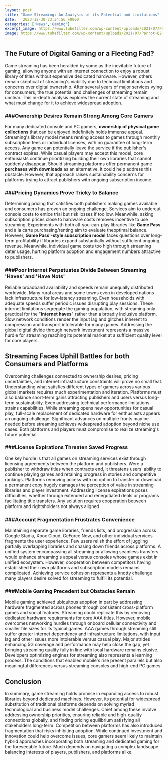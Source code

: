 ```yaml
---
layout: post
title: "Game Streaming: An Analysis of its Potential and Limitations"
date:   2023-12-30 23:34:56 +0000
categories: ['News','Gaming']
excerpt_image: https://www.tubefilter.com/wp-content/uploads/2021/07/Parrot-Q2-2021-streamer-share-of-demand-Netflix-below-50-percent.png
image: https://www.tubefilter.com/wp-content/uploads/2021/07/Parrot-Q2-2021-streamer-share-of-demand-Netflix-below-50-percent.png
---
```


## The Future of Digital Gaming or a Fleeting Fad?
Game streaming has been heralded by some as the inevitable future of gaming, allowing anyone with an internet connection to enjoy a robust library of titles without expensive dedicated hardware. However, others remain skeptical of streaming's viability due to technical limitations and concerns over digital ownership. After several years of major services vying for consumers, the true potential and challenges of streaming remain unclear. This in-depth analysis explores the current state of streaming and what must change for it to achieve widespread adoption.
### ###Ownership Desires Remain Strong Among Core Gamers
For many dedicated console and PC gamers, **ownership of physical game collections** that can be enjoyed indefinitely holds immense appeal. Streaming's library model means renting access to games through monthly subscription fees or individual licenses, with no guarantee of long-term access. Any game can potentially leave the service if the publisher's contract expires. While casual players may accept this model, core enthusiasts continue prioritizing building their own libraries that cannot suddenly disappear. Should streaming platforms offer permanent game **purchases with downloads** as an alternative, it could help address this obstacle. However, that approach raises sustainability concerns for platforms trying to attract publishers with ongoing subscription income. 
### ###Pricing Dynamics Prove Tricky to Balance
Determining pricing that satisfies both publishers making games available and consumers has proven an ongoing challenge. Services aim to undercut console costs to entice trial but risk losses if too low. Meanwhile, asking subscription prices close to hardware costs removes incentive to use streaming. Experiments with both all-you-can-play libraries like **Game Pass** and à la carte purchasing/renting aim to evaluate theoptimal balance. However, **Game Pass'-style subscription model** faces questions over long-term profitability if libraries expand substantially without sufficient ongoing revenue. Meanwhile, individual game costs too high through streaming deter usage, hurting platform adoption and engagement numbers attractive to publishers. 
### ###Poor Internet Perpetuates Divide Between Streaming 'Haves' and 'Have Nots' 
Reliable broadband availability and speeds remain unequally distributed worldwide. Many rural areas and some towns even in developed nations lack infrastructure for low-latency streaming. Even households with adequate speeds suffer periodic issues disrupting play sessions. These internet limitations segregate the gaming population, with streaming only practical for the "**internet haves**" rather than a broadly inclusive platform. Slow network conditions render the input lag and glitches inherent to compression and transport intolerable for many games. Addressing the global digital divide through network investment represents a massive hurdle for streaming reaching its potential market at a sufficient quality level for core players.
## Streaming Faces Uphill Battles for both Consumers and Platforms
Overcoming challenges connected to ownership desires, pricing uncertainties, and internet infrastructure constraints will prove no small feat. Understanding what satisfies different types of gamers across various global markets requires much experimentation and iteration. Platforms must also balance short-term gains attracting publishers and users versus long-term sustainability. Even addressing technical performance limitations strains capabilities. While streaming opens new opportunities for casual play, full-scale replacement of dedicated hardware for enthusiasts appears an ongoing challenge. Significant advances on multiple fronts may be needed before streaming achieves widespread adoption beyond niche use cases. Both platforms and players must compromise to realize streaming's future potential.
### ###License Expirations Threaten Saved Progress 
One key hurdle is that all games on streaming services exist through licensing agreements between the platform and publishers. Were a publisher to withdraw titles when contracts end, it threatens users' ability to continue playing games and retaining progress in stories and competitive rankings. Platforms removing access with no option to transfer or download a permanent copy hugely damages the perception of value in streaming libraries and player investment. Addressing license expirations poses difficulties, whether through extended and renegotiated deals or programs facilitating title transfers. Any solution requires cooperation between platform and rightsholders not always aligned.
### ###Account Fragmentation Frustrates Convenience
Maintaining separate game libraries, friends lists, and progression across Google Stadia, Xbox Cloud, GeForce Now, and other individual services fragments the user experience. Few users relish the effort of juggling partially overlapping libraries and chasing down friends across platforms. A unified system encompassing all streaming or allowing seamless transfers would enhance streaming's appeal versus consoles whose games exist in unified ecosystem. However, cooperation between competitors having established their own platforms and subscription models remains complicated. Achieving service cohesion represents a knotty challenge many players desire solved for streaming to fulfill its potential. 
### ###Mobile Gaming Precedent but Obstacles Remain 
Mobile gaming achieved ubiquitous adoption in part by addressing hardware fragmented across phones through consistent cross-platform games and social features. Streaming could replicate this by removing dedicated hardware requirements for core AAA titles. However, mobile overcomes networking hurdles through onboard cellular connectivity and smaller file sizes for its typical games. AAA games through streaming still suffer greater internet dependency and infrastructure limitations, with input lag and other issues more intolerable versus casual play. Major strides enhancing 5G coverage and performance may help close the gap, yet bringing streaming quality fully in line with local hardware remains elusive. Developers optimizing engines for streaming also represents a learning process. The conditions that enabled mobile's rise present parallels but also meaningful differences versus streaming consoles and high-end PC games.
## Conclusion
In summary, game streaming holds promise in expanding access to robust libraries beyond dedicated machines. However, its potential for widespread substitution of traditional platforms depends on solving myriad technological and business model challenges. Chief among these involve addressing ownership priorities, ensuring reliable and high-quality connections globally, and finding pricing equilibrium satisfying all stakeholders long-term. Competition between platforms has also introduced fragmentation that risks inhibiting adoption. While continued investment and innovation could help overcome issues, core gamers seem likely to maintain hybrid approaches incorporating both streaming and dedicated gaming for the foreseeable future. Much depends on navigating a complex landscape balancing interests of players, publishers, and platforms alike.